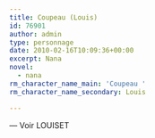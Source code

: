 ```yaml
---
title: Coupeau (Louis)
id: 76901
author: admin
type: personnage
date: 2010-02-16T10:09:36+00:00
excerpt: Nana
novel:
  - nana
rm_character_name_main: 'Coupeau '
rm_character_name_secondary: Louis

---
```

— Voir LOUISET